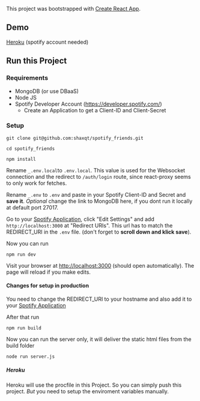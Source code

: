 This project was bootstrapped with [Create React App](https://github.com/facebook/create-react-app).

## Demo

[Heroku](herokuapp.spotify.com) (spotify account needed)

## Run this Project

### Requirements

- MongoDB (or use DBaaS)
- Node JS
- Spotify Developer Account (https://developer.spotify.com/)
  - Create an Application to get a Client-ID and Client-Secret

### Setup

```
git clone git@github.com:shaxqt/spotify_friends.git
```

```
cd spotify_friends
```

```
npm install
```

Rename `_.env.local`to `.env.local`. This value is used for the Websocket connection and the redirect to `/auth/login` route, since react-proxy seems to only work for fetches.

Rename `_.env` to `.env` and paste in your Spotify Client-ID and Secret and **save it**.
_Optional_ change the link to MongoDB here, if you dont run it locally at default port 27017.

Go to your [Spotify Application](https://developer.spotify.com/dashboard/applications), click "Edit Settings" and add `http://localhost:3000` at "Redirect URIs". This url has to match the REDIRECT_URI in the `.env` file. (don't forget to **scroll down and klick save**).

Now you can run

```
npm run dev
```

Visit your browser at [http://localhost:3000](http://localhost:3000) (should open automatically).
The page will reload if you make edits.<br>

#### Changes for setup in production

You need to change the REDIRECT_URI to your hostname and also add it to your [Spotify Application](https://developer.spotify.com/dashboard/applications)

After that run

```
npm run build
```

Now you can run the server only, it will deliver the static html files from the build folder

```
node run server.js
```

##### Heroku

Heroku will use the procfile in this Project. So you can simply push this project. _But_ you need to setup the enviroment variables manually.
